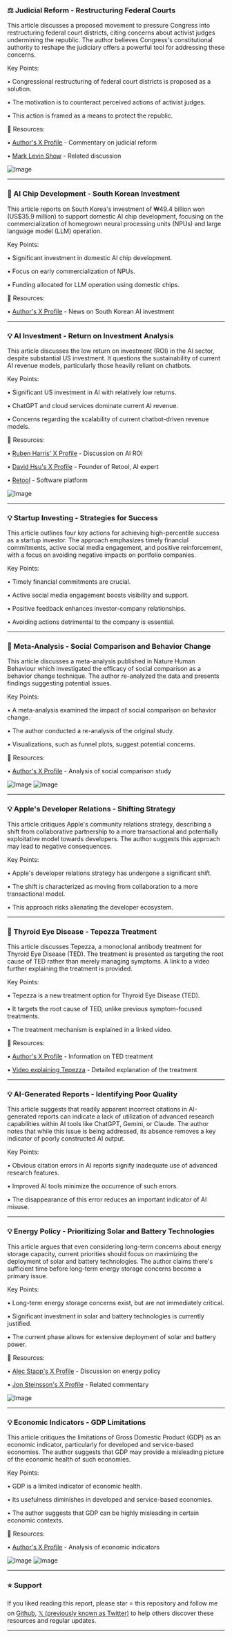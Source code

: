 ### ⚖️  Judicial Reform - Restructuring Federal Courts

This article discusses a proposed movement to pressure Congress into restructuring federal court districts, citing concerns about activist judges undermining the republic.  The author believes Congress's constitutional authority to reshape the judiciary offers a powerful tool for addressing these concerns.


Key Points:

• Congressional restructuring of federal court districts is proposed as a solution.

• The motivation is to counteract perceived actions of activist judges.

• This action is framed as a means to protect the republic.


🔗 Resources:

• [Author's X Profile](https://x.com/ahier) - Commentary on judicial reform

• [Mark Levin Show](https://x.com/marklevinshow) - Related discussion

![Image](https://pbs.twimg.com/media/GsLG4w8WAAAIHD3?format=jpg&name=small)


---

### 🚀 AI Chip Development - South Korean Investment

This article reports on South Korea's investment of ₩49.4 billion won (US$35.9 million) to support domestic AI chip development, focusing on the commercialization of homegrown neural processing units (NPUs) and large language model (LLM) operation.


Key Points:

•  Significant investment in domestic AI chip development.

•  Focus on early commercialization of NPUs.

•  Funding allocated for LLM operation using domestic chips.


🔗 Resources:

• [Author's X Profile](https://x.com/dnystedt) - News on South Korean AI investment


---

### 💡 AI Investment - Return on Investment Analysis

This article discusses the low return on investment (ROI) in the AI sector, despite substantial US investment. It questions the sustainability of current AI revenue models, particularly those heavily reliant on chatbots.


Key Points:

•  Significant US investment in AI with relatively low returns.

•  ChatGPT and cloud services dominate current AI revenue.

•  Concerns regarding the scalability of current chatbot-driven revenue models.


🔗 Resources:

• [Ruben Harris' X Profile](https://x.com/rubenharris) - Discussion on AI ROI

• [David Hsu's X Profile](https://x.com/dvdhsu) -  Founder of Retool, AI expert

• [Retool](https://x.com/retool) - Software platform

![Image](https://pbs.twimg.com/amplify_video_thumb/1928210244473397248/img/RwqkmTzlfV21YQks.jpg)


---

### 💡 Startup Investing - Strategies for Success

This article outlines four key actions for achieving high-percentile success as a startup investor.  The approach emphasizes timely financial commitments, active social media engagement, and positive reinforcement, with a focus on avoiding negative impacts on portfolio companies.


Key Points:

• Timely financial commitments are crucial.

• Active social media engagement boosts visibility and support.

• Positive feedback enhances investor-company relationships.

• Avoiding actions detrimental to the company is essential.


---

### 🤖 Meta-Analysis - Social Comparison and Behavior Change

This article discusses a meta-analysis published in Nature Human Behaviour which investigated the efficacy of social comparison as a behavior change technique.  The author re-analyzed the data and presents findings suggesting potential issues.


Key Points:

• A meta-analysis examined the impact of social comparison on behavior change.

•  The author conducted a re-analysis of the original study.

•  Visualizations, such as funnel plots, suggest potential concerns.


🔗 Resources:

• [Author's X Profile](https://x.com/BartosFra) - Analysis of social comparison study

![Image](https://pbs.twimg.com/media/Grf2DOlWgAAKOWI?format=png&name=small)
![Image](https://pbs.twimg.com/media/Grf2E1XWQAE24B3?format=png&name=small)


---

### 💡 Apple's Developer Relations - Shifting Strategy

This article critiques Apple's community relations strategy, describing a shift from collaborative partnership to a more transactional and potentially exploitative model towards developers.  The author suggests this approach may lead to negative consequences.


Key Points:

• Apple's developer relations strategy has undergone a significant shift.

•  The shift is characterized as moving from collaboration to a more transactional model.

•  This approach risks alienating the developer ecosystem.


---

### 🤖 Thyroid Eye Disease - Tepezza Treatment

This article discusses Tepezza, a monoclonal antibody treatment for Thyroid Eye Disease (TED).  The treatment is presented as targeting the root cause of TED rather than merely managing symptoms.  A link to a video further explaining the treatment is provided.


Key Points:

• Tepezza is a new treatment option for Thyroid Eye Disease (TED).

• It targets the root cause of TED, unlike previous symptom-focused treatments.

• The treatment mechanism is explained in a linked video.


🔗 Resources:

• [Author's X Profile](https://x.com/ScientistSwanda) - Information on TED treatment

• [Video explaining Tepezza](https://t.co/dTqDg1v1xR) - Detailed explanation of the treatment


---

### 💡 AI-Generated Reports - Identifying Poor Quality

This article suggests that readily apparent incorrect citations in AI-generated reports can indicate a lack of utilization of advanced research capabilities within AI tools like ChatGPT, Gemini, or Claude. The author notes that while this issue is being addressed, its absence removes a key indicator of poorly constructed AI output.


Key Points:

• Obvious citation errors in AI reports signify inadequate use of advanced research features.

•  Improved AI tools minimize the occurrence of such errors.

•  The disappearance of this error reduces an important indicator of AI misuse.


---

### 💡 Energy Policy - Prioritizing Solar and Battery Technologies

This article argues that even considering long-term concerns about energy storage capacity, current priorities should focus on maximizing the deployment of solar and battery technologies.  The author claims there's sufficient time before long-term energy storage concerns become a primary issue.


Key Points:

•  Long-term energy storage concerns exist, but are not immediately critical.

•  Significant investment in solar and battery technologies is currently justified.

•  The current phase allows for extensive deployment of solar and battery power.


🔗 Resources:

• [Alec Stapp's X Profile](https://x.com/AlecStapp) - Discussion on energy policy

• [Jon Steinsson's X Profile](https://x.com/JonSteinsson) - Related commentary


![Image](https://pbs.twimg.com/media/GsJeq79XMAAY8mv?format=jpg&name=small)


---

### 💡 Economic Indicators - GDP Limitations

This article critiques the limitations of Gross Domestic Product (GDP) as an economic indicator, particularly for developed and service-based economies.  The author suggests that GDP may provide a misleading picture of the economic health of such economies.


Key Points:

• GDP is a limited indicator of economic health.

• Its usefulness diminishes in developed and service-based economies.

•  The author suggests that GDP can be highly misleading in certain economic contexts.


🔗 Resources:

• [Author's X Profile](https://x.com/BenjaminNorton) - Analysis of economic indicators


![Image](https://pbs.twimg.com/media/Gm9TlPfWAAAPCZO?format=jpg&name=small)
![Image](https://pbs.twimg.com/media/Gm9Upn0WoAArQa5?format=png&name=900x900)


---

### ⭐️ Support

If you liked reading this report, please star ⭐️ this repository and follow me on [Github](https://github.com/Drix10), [𝕏 (previously known as Twitter)](https://x.com/DRIX_10_) to help others discover these resources and regular updates.

---